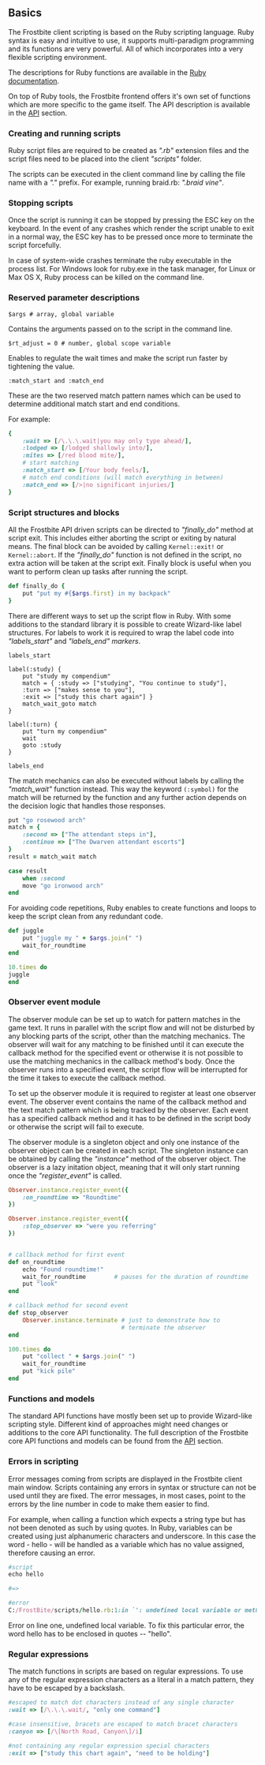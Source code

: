 ## Basics

The Frostbite client scripting is based on the Ruby scripting language.
Ruby syntax is easy and intuitive to use, it supports multi-paradigm programming
and its functions are very powerful. All of which incorporates
into a very flexible scripting environment.

The descriptions for Ruby functions are available in the
[Ruby documentation](http://ruby-doc.org/core-1.9.3/).


On top of Ruby tools, the Frostbite frontend offers it's own set of functions
which are more specific to the game itself.
The API description is available in the [API](/scripting/api) section.

### Creating and running scripts

Ruby script files are required to be created as *".rb"* extension files and
the script files need to be placed into the client *"scripts"* folder.

The scripts can be executed in the client command line by calling the file name
with a *"."* prefix.
For example, running braid.rb: *".braid vine"*.

### Stopping scripts

Once the script is running it can be stopped by pressing the ESC key on the keyboard.
In the event of any crashes which render the script unable to exit in a normal way,
the ESC key has to be pressed once more to terminate the script forcefully.

In case of system-wide crashes terminate the ruby executable in the process list.
For Windows look for ruby.exe in the task manager, for Linux or Max OS X,
Ruby process can be killed on the command line.

### Reserved parameter descriptions

```$args # array, global variable```

Contains the arguments passed on to the script in the command line.

```$rt_adjust = 0 # number, global scope variable```

Enables to regulate the wait times and make the script run faster by tightening the value.

```:match_start and :match_end```

These are the two reserved match pattern names which can be used to determine
additional match start and end conditions.

For example:

```ruby
{
    :wait => [/\.\.\.wait|you may only type ahead/],
    :lodged => [/lodged shallowly into/],
    :mites => [/red blood mite/],
    # start matching
    :match_start => [/Your body feels/],
    # match end conditions (will match everything in between)
    :match_end => [/>|no significant injuries/]
}
```

### Script structures and blocks

All the Frostbite API driven scripts can be directed to *"finally_do"* method at script exit.
This includes either aborting the script or exiting by natural means.
The final block can be avoided by calling `Kernel::exit!` or `Kernel::abort`.
If the *"finally_do"* function is not defined in the script, no extra action will be taken
at the script exit.
Finally block is useful when you want to perform clean up tasks after running the script.

```ruby
def finally_do {
    put "put my #{$args.first} in my backpack"
}
```

There are different ways to set up the script flow in Ruby.
With some additions to the standard library
it is possible to create Wizard-like label structures.
For labels to work it is required to wrap the label code into
*"labels_start"* and *"labels_end" markers*.

```
labels_start

label(:study) {
    put "study my compendium"
    match = { :study => ["studying", "You continue to study"],
    :turn => ["makes sense to you"],
    :exit => ["study this chart again"] }
    match_wait_goto match
}

label(:turn) {
    put "turn my compendium"
    wait
    goto :study
}

labels_end
```

The match mechanics can also be executed without labels by calling the *"match_wait"*
function instead.
This way the keyword `(:symbol)` for the match will be returned by the function and
any further action depends on the decision logic that handles those responses.

```ruby
put "go rosewood arch"
match = {
    :second => ["The attendant steps in"],
    :continue => ["The Dwarven attendant escorts"]
}
result = match_wait match

case result
    when :second
    move "go ironwood arch"
end
```

For avoiding code repetitions, Ruby enables to create functions and loops
to keep the script clean from any redundant code.

```ruby
def juggle
    put "juggle my " + $args.join(" ")
    wait_for_roundtime
end

10.times do
juggle
end
```

### Observer event module

The observer module can be set up to watch for pattern matches in the game text.
It runs in parallel with the script flow and will not be disturbed by any blocking
parts of the script, other than the matching mechanics.
The observer will wait for any matching to be finished until it can execute
the callback method for the specified event or otherwise it is not possible
to use the matching mechanics in the callback method's body.
Once the observer runs into a specified event, the script flow will be
interrupted for the time it takes to execute the callback method.

To set up the observer module it is required to register at least one observer event.
The observer event contains the name of the callback method and the text match pattern
which is being tracked by the observer.
Each event has a specified callback method and it has to be defined in the script
body or otherwise the script will fail to execute.

The observer module is a singleton object and only one instance of the observer
object can be created in each script.
The singleton instance can be obtained by calling the *"instance"* method of the observer object.
The observer is a lazy initation object, meaning that it will only start running
once the *"register_event"* is called.

```ruby
Observer.instance.register_event({
    :on_roundtime => "Roundtime"
})

Observer.instance.register_event({
    :stop_observer => "were you referring"
})


# callback method for first event
def on_roundtime
    echo "Found roundtime!"
    wait_for_roundtime        # pauses for the duration of roundtime
    put "look"
end

# callback method for second event
def stop_observer
    Observer.instance.terminate # just to demonstrate how to
                                # terminate the observer
end

100.times do
    put "collect " + $args.join(" ")
    wait_for_roundtime
    put "kick pile"
end
```

### Functions and models

The standard API functions have mostly been set up to provide Wizard-like scripting style.
Different kind of approaches might need changes or additions to the core API functionality.
The full description of the Frostbite core API functions and models can be found from the
<a href="api.html">API</a> section.

### Errors in scripting

Error messages coming from scripts are displayed in the Frostbite client main window.
Scripts containing any errors in syntax or structure can not be used until they are fixed.
The error messages, in most cases, point to the errors by the line number in code to
make them easier to find.

For example, when calling a function which expects a string type but has not been
denoted as such by using quotes.
In Ruby, variables can be created using just alphanumeric characters and underscore.
In this case the word - hello - will be handled as a variable which has no value
assigned, therefore causing an error.

```ruby
#script
echo hello

#=>

#error
C:/FrostBite/scripts/hello.rb:1:in `': undefined local variable or method `hello' for main:Object (NameError)
```

Error on line one, undefined local variable. To fix this particular error, the word hello has to be
enclosed in quotes -- "hello".

### Regular expressions

The match functions in scripts are based on regular expressions.
To use any of the regular expression characters as a literal in a match pattern,
they have to be escaped by a backslash.

```ruby
#escaped to match dot characters instead of any single character
:wait => [/\.\.\.wait/, "only one command"]

#case insensitive, bracets are escaped to match bracet characters
:canyon => [/\[North Road, Canyon\]/i]

#not containing any regular expression special characters
:exit => ["study this chart again", "need to be holding"]
```

